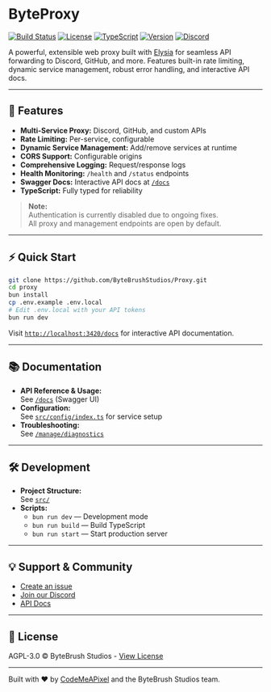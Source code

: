 # ByteProxy

[![Build Status](https://img.shields.io/badge/build-passing-brightgreen)](https://github.com/ByteBrushStudios/Proxy/actions)
[![License](https://img.shields.io/badge/license-AGPL--3.0-blue)](./LICENSE)
[![TypeScript](https://img.shields.io/badge/types-TypeScript-blue)](https://www.typescriptlang.org/)
[![Version](https://img.shields.io/badge/version-0.1.0-orange)](https://github.com/ByteBrushStudios/Proxy/releases)
[![Discord](https://img.shields.io/discord/123456789012345678?label=Discord&logo=discord)](https://discord.gg/Vv2bdC44Ge)

A powerful, extensible web proxy built with [Elysia](https://elysiajs.com/) for seamless API forwarding to Discord, GitHub, and more. Features built-in rate limiting, dynamic service management, robust error handling, and interactive API docs.

---

## 🚀 Features

- **Multi-Service Proxy:** Discord, GitHub, and custom APIs
- **Rate Limiting:** Per-service, configurable
- **Dynamic Service Management:** Add/remove services at runtime
- **CORS Support:** Configurable origins
- **Comprehensive Logging:** Request/response logs
- **Health Monitoring:** `/health` and `/status` endpoints
- **Swagger Docs:** Interactive API docs at [`/docs`](http://localhost:3420/docs)
- **TypeScript:** Fully typed for reliability

> **Note:**  
> Authentication is currently disabled due to ongoing fixes.  
> All proxy and management endpoints are open by default.

---

## ⚡ Quick Start

```bash
git clone https://github.com/ByteBrushStudios/Proxy.git
cd proxy
bun install
cp .env.example .env.local
# Edit .env.local with your API tokens
bun run dev
```

Visit [`http://localhost:3420/docs`](http://localhost:3420/docs) for interactive API documentation.

---

## 📚 Documentation

- **API Reference & Usage:**  
  See [`/docs`](http://localhost:3420/docs) (Swagger UI)
- **Configuration:**  
  See [`src/config/index.ts`](src/config/index.ts) for service setup
- **Troubleshooting:**  
  See [`/manage/diagnostics`](http://localhost:3420/manage/diagnostics)

---

## 🛠️ Development

- **Project Structure:**  
  See [`src/`](src/)
- **Scripts:**  
  - `bun run dev` — Development mode
  - `bun run build` — Build TypeScript
  - `bun run start` — Start production server

---

## 💡 Support & Community

- [Create an issue](https://github.com/ByteBrushStudios/Proxy/issues)
- [Join our Discord](https://discord.gg/Vv2bdC44Ge)
- [API Docs](http://localhost:3420/docs)

---

## 📄 License

AGPL-3.0 © ByteBrush Studios - [View License](./LICENSE)

---

Built with ❤️ by [CodeMeAPixel](https://codemeapixel.dev) and the ByteBrush Studios team.
